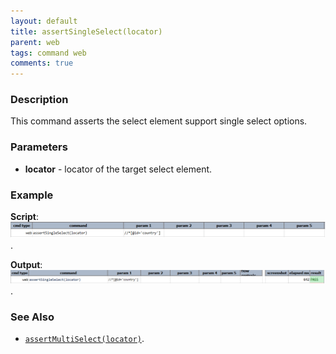 ```yaml
---
layout: default
title: assertSingleSelect(locator)
parent: web
tags: command web
comments: true
---
```


### Description
This command asserts the select element support single select options.


### Parameters
- **locator** - locator of the target select element.


### Example
**Script**:<br/>
![](image/assertSingleSelect.png).

**Output**:<br/>
![](image/assertSingleSelect-output.png).


### See Also
- [`assertMultiSelect(locator)`](assertMultiSelect(locator).html).